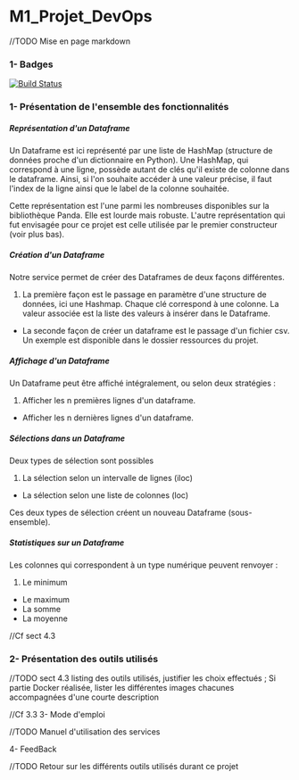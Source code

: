 # M1_Projet_DevOps

//TODO Mise en page markdown

### 1- Badges

[![Build Status](https://travis-ci.com/MaximeDeus/M1_Projet_DevOps.svg?branch=master)](https://travis-ci.com/MaximeDeus/M1_Projet_DevOps)


### 1- Présentation de l'ensemble des fonctionnalités

##### Représentation d'un Dataframe

Un Dataframe est ici représenté par une liste de HashMap (structure de données proche d'un dictionnaire en Python).
Une HashMap, qui correspond à une ligne, possède autant de clés qu'il existe de colonne dans le dataframe.
Ainsi, si l'on souhaite accéder à une valeur précise, il faut l'index de la ligne ainsi que le label de la colonne souhaitée.

Cette représentation est l'une parmi les nombreuses disponibles sur la bibliothèque Panda. Elle est lourde mais robuste.
L'autre représentation qui fut envisagée pour ce projet est celle utilisée par le premier constructeur (voir plus bas).

##### Création d'un Dataframe
Notre service permet de créer des Dataframes de deux façons différentes.

1. La première façon est le passage en paramètre d'une structure de données, ici une Hashmap.
Chaque clé correspond à une colonne. La valeur associée est la liste des valeurs à insérer dans le Dataframe.

- La seconde façon de créer un dataframe est le passage d'un fichier csv. Un exemple est disponible dans le dossier ressources du projet.

##### Affichage d'un Dataframe

Un Dataframe peut être affiché intégralement, ou selon deux stratégies :

1. Afficher les n premières lignes d'un dataframe.
- Afficher les n dernières lignes d'un dataframe.

##### Sélections dans un Dataframe
Deux types de sélection sont possibles

1. La sélection selon un intervalle de lignes (iloc)
- La sélection selon une liste de colonnes (loc)

Ces deux types de sélection créent un nouveau Dataframe (sous-ensemble).

##### Statistiques sur un Dataframe
Les colonnes qui correspondent à un type numérique peuvent renvoyer :

1. Le minimum
- Le maximum
- La somme
- La moyenne

//Cf sect 4.3
### 2- Présentation des outils utilisés

//TODO sect 4.3 listing des outils utilisés, justifier les choix effectués ; Si partie Docker réalisée, lister les différentes images chacunes accompagnées d'une courte description



//Cf 3.3
3- Mode d'emploi

//TODO Manuel d'utilisation des services

4- FeedBack

//TODO Retour sur les différents outils utilisés durant ce projet
